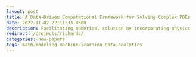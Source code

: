 ```yaml
---
layout: post
title: A Data-Driven Computational Framework for Solving Complex PDEs
date: 2022-11-02 22:11:33-0500
description: Facilitating numerical solution by incorporating physics
redirect: /projects/richards/
categories: new-papers
tags: math-modeling machine-learning data-analytics
---
```


